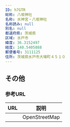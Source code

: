 ```yaml
---
ID: h7GTR
総称: 八坂神社
名称: 水神宮・八坂神社
名称読み: null
別名: null
都道府県: 茨城県
区域: 水戸市
緯度: 36.3152497
経度: 140.5405888
郵便番号: 3111125
住所: 茨城県水戸市大場町４５１０
---
```


## その他

### 参考URL

| URL | 説明          |
| --- | ------------- |
|     | OpenStreetMap |
